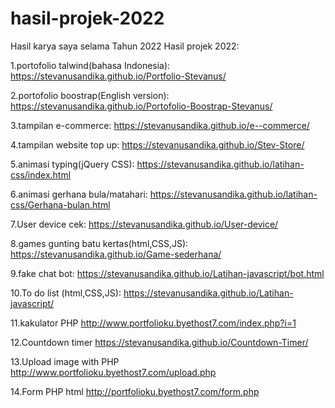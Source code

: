 # hasil-projek-2022
Hasil karya saya selama Tahun 2022
Hasil projek 2022:

1.portofolio talwind(bahasa Indonesia):
https://stevanusandika.github.io/Portfolio-Stevanus/

2.portofolio boostrap(English version):
https://stevanusandika.github.io/Portofolio-Boostrap-Stevanus/

3.tampilan e-commerce:
https://stevanusandika.github.io/e--commerce/

4.tampilan website top up:
https://stevanusandika.github.io/Stev-Store/

5.animasi typing(jQuery CSS):
https://stevanusandika.github.io/latihan-css/index.html

6.animasi gerhana bula/matahari:
https://stevanusandika.github.io/latihan-css/Gerhana-bulan.html


7.User device cek:
https://stevanusandika.github.io/User-device/

8.games gunting batu kertas(html,CSS,JS):
https://stevanusandika.github.io/Game-sederhana/

9.fake chat bot:
https://stevanusandika.github.io/Latihan-javascript/bot.html

10.To do list (html,CSS,JS):
https://stevanusandika.github.io/Latihan-javascript/

11.kakulator PHP
http://www.portfolioku.byethost7.com/index.php?i=1

12.Countdown timer 
https://stevanusandika.github.io/Countdown-Timer/

13.Upload image with PHP
http://www.portfolioku.byethost7.com/upload.php

14.Form PHP html
   http://portfolioku.byethost7.com/form.php
